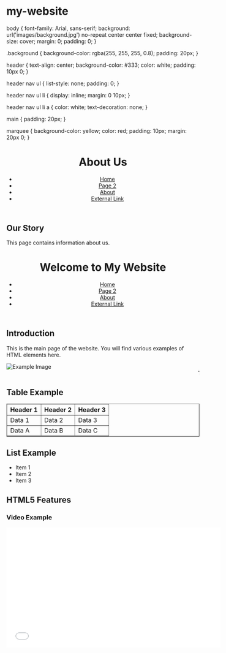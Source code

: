 # my-website


body {
    font-family: Arial, sans-serif;
    background: url('images/background.jpg') no-repeat center center fixed;
    background-size: cover;
    margin: 0;
    padding: 0;
}

.background {
    background-color: rgba(255, 255, 255, 0.8);
    padding: 20px;
}

header {
    text-align: center;
    background-color: #333;
    color: white;
    padding: 10px 0;
}

header nav ul {
    list-style: none;
    padding: 0;
}

header nav ul li {
    display: inline;
    margin: 0 10px;
}

header nav ul li a {
    color: white;
    text-decoration: none;
}

main {
    padding: 20px;
}

marquee {
    background-color: yellow;
    color: red;
    padding: 10px;
    margin: 20px 0;
}


<!DOCTYPE html>
<html lang="en">
<head>
    <meta charset="UTF-8">
    <meta name="viewport" content="width=device-width, initial-scale=1.0">
    <title>About Us</title>
    <link rel="stylesheet" href="styles.css">
</head>
<body>
    <div class="background">
        <header>
            <h1>About Us</h1>
            <nav>
                <ul>
                    <li><a href="index.html">Home</a></li>
                    <li><a href="page2.html">Page 2</a></li>
                    <li><a href="about.html">About</a></li>
                    <li><a href="https://www.example.com">External Link</a></li>
                </ul>
            </nav>
        </header>
        <main>
            <section>
                <h2>Our Story</h2>
                <p>This page contains information about us.</p>
            </section>
        </main>
    </div>
</body>
</html>
<!DOCTYPE html>
<html lang="en">
<head>
    <meta charset="UTF-8">
    <meta name="viewport" content="width=device-width, initial-scale=1.0">
    <title>Home Page</title>
    <link rel="stylesheet" href="styles.css">
</head>
<body>
    <div class="background">
        <header>
            <h1>Welcome to My Website</h1>
            <nav>
                <ul>
                    <li><a href="index.html">Home</a></li>
                    <li><a href="page2.html">Page 2</a></li>
                    <li><a href="about.html">About</a></li>
                    <li><a href="https://www.example.com">External Link</a></li>
                </ul>
            </nav>
        </header>
        <main>
            <section>
                <h2>Introduction</h2>
                <p>This is the main page of the website. You will find various examples of HTML elements here.</p>
                <img src="images/example.jpg" alt="Example Image">
                <marquee>This text is scrolling across the screen!</marquee>
            </section>
            <section>
                <h2>Table Example</h2>
                <table border="1">
                    <tr>
                        <th>Header 1</th>
                        <th>Header 2</th>
                        <th>Header 3</th>
                    </tr>
                    <tr>
                        <td>Data 1</td>
                        <td>Data 2</td>
                        <td>Data 3</td>
                    </tr>
                    <tr>
                        <td>Data A</td>
                        <td>Data B</td>
                        <td>Data C</td>
                    </tr>
                </table>
            </section>
            <section>
                <h2>List Example</h2>
                <ul>
                    <li>Item 1</li>
                    <li>Item 2</li>
                    <li>Item 3</li>
                </ul>
            </section>
            <section>
                <h2>HTML5 Features</h2>
                <article>
                    <h3>Video Example</h3>
                    <iframe width="560" height="315" src="[ https://www.youtube.com/watch?v=sjkrrmBnpGE ]" frameborder="0" allow="accelerometer; autoplay; encrypted-media; gyroscope; picture-in-picture" allowfullscreen></iframe>
                </article>
            </section>
        </main>
    </div>
</body>
</html>

